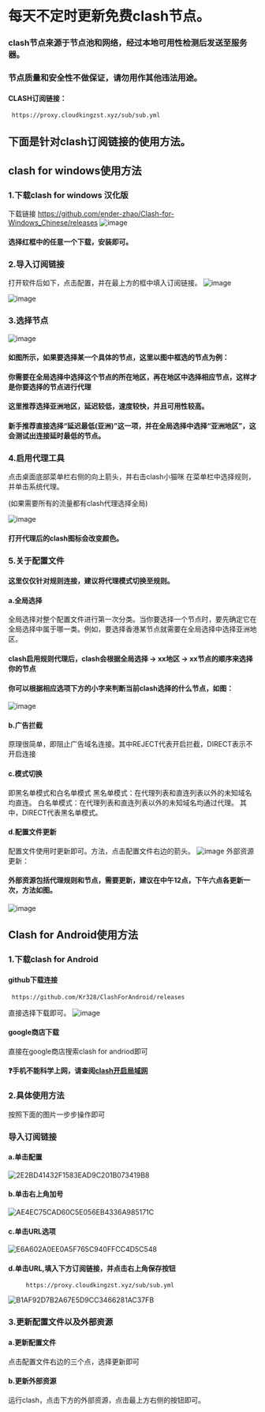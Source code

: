 # 每天不定时更新免费clash节点。

### clash节点来源于节点池和网络，经过本地可用性检测后发送至服务器。

### 节点质量和安全性不做保证，请勿用作其他违法用途。

#### CLASH订阅链接：

     https://proxy.cloudkingzst.xyz/sub/sub.yml

## 下面是针对clash订阅链接的使用方法。

## clash for windows使用方法

### 1.下载clash for windows 汉化版
  下载链接 https://github.com/ender-zhao/Clash-for-Windows_Chinese/releases
  ![image](https://user-images.githubusercontent.com/90917166/149782900-1fad59c0-68d8-491b-9182-40e9fc954b72.png)
  #### 选择红框中的任意一个下载，安装即可。
  
### 2.导入订阅链接
打开软件后如下，点击配置，并在最上方的框中填入订阅链接。
![image](https://user-images.githubusercontent.com/90917166/149783277-75f36068-ad3e-48bf-944d-8e38875e8be1.png)

![image](https://user-images.githubusercontent.com/90917166/149784264-1a29f8aa-cb0d-4e2c-ac79-2bf47696fe01.png)

### 3.选择节点
![image](https://user-images.githubusercontent.com/90917166/149786691-9b600a2e-ebdc-4a96-84bb-181366ea57b7.png)
#### 如图所示，如果要选择某一个具体的节点，这里以图中框选的节点为例：

#### 你需要在全局选择中选择这个节点的所在地区，再在地区中选择相应节点，这样才是你要选择的节点进行代理

#### 这里推荐选择亚洲地区，延迟较低，速度较快，并且可用性较高。

#### 新手推荐直接选择“延迟最低(亚洲)”这一项，并在全局选择中选择“亚洲地区”，这会测试出连接延时最低的节点。

### 4.启用代理工具
点击桌面底部菜单栏右侧的向上箭头，并右击clash小猫咪
在菜单栏中选择规则，并单击系统代理。

(如果需要所有的流量都有clash代理选择全局)

![image](https://user-images.githubusercontent.com/90917166/149785962-41759ca7-dd87-4fec-ad48-2cfb19164a97.png)

#### 打开代理后的clash图标会改变颜色。

### 5.关于配置文件
#### 这里仅仅针对规则连接，建议将代理模式切换至规则。
#### a.全局选择
全局选择对整个配置文件进行第一次分类。当你要选择一个节点时，要先确定它在全局选择中属于哪一类。例如，要选择香港某节点就需要在全局选择中选择亚洲地区。

#### clash启用规则代理后，clash会根据全局选择 → xx地区 → xx节点的顺序来选择你的节点
#### 你可以根据相应选项下方的小字来判断当前clash选择的什么节点，如图：
![image](https://user-images.githubusercontent.com/90917166/150634632-c0f26b64-9143-4f8a-abc2-de16fc5672d7.png)

#### b.广告拦截
原理很简单，即阻止广告域名连接。其中REJECT代表开启拦截，DIRECT表示不开启连接

#### c.模式切换
即黑名单模式和白名单模式
黑名单模式：在代理列表和直连列表以外的未知域名均直连。
白名单模式：在代理列表和直连列表以外的未知域名均通过代理。
其中，DIRECT代表黑名单模式。

#### d.配置文件更新
配置文件使用时更新即可。方法，点击配置文件右边的箭头。
![image](https://user-images.githubusercontent.com/90917166/150634857-4465be42-b61a-4d4c-8543-4a211954e039.png)
外部资源更新：
#### 外部资源包括代理规则和节点，需要更新，建议在中午12点，下午六点各更新一次，方法如图。
![image](https://user-images.githubusercontent.com/90917166/150634940-46b1b887-4cb3-4563-ac10-39916d2e55c0.png)

## Clash for Android使用方法
### 1.下载clash for Android
#### github下载连接
     https://github.com/Kr328/ClashForAndroid/releases
直接选择下载即可。
![image](https://user-images.githubusercontent.com/90917166/150635050-ce925360-9fc6-4eca-84bc-40ccc3ae5eb5.png)
#### google商店下载
直接在google商店搜索clash for andriod即可

#### ❓手机不能科学上网，请查阅[clash开启局域网](clash开启局域网.md)

### 2.具体使用方法
按照下面的图片一步步操作即可
### 导入订阅链接
#### a.单击配置
![2E2BD41432F1583EAD9C201B073419B8](https://user-images.githubusercontent.com/90917166/150635456-d8de7be4-3eaf-420b-a778-a60cac030db8.jpg)
#### b.单击右上角加号
![AE4EC75CAD60C5E056EB4336A985171C](https://user-images.githubusercontent.com/90917166/150635480-25b4e30a-8344-482d-88df-8f7992e06635.jpg)
#### c.单击URL选项
![E6A602A0EE0A5F765C940FFCC4D5C548](https://user-images.githubusercontent.com/90917166/150635496-afb8d94e-f2c8-4b8c-81ea-45dc74478353.jpg)
#### d.单击URL,填入下方订阅链接，并点击右上角保存按钮
         https://proxy.cloudkingzst.xyz/sub/sub.yml

![B1AF92D7B2A67E5D9CC3466281AC37FB](https://user-images.githubusercontent.com/90917166/150635526-53a453f2-22d0-4e61-b2c6-e1be24730654.jpg)
### 3.更新配置文件以及外部资源
#### a.更新配置文件
点击配置文件右边的三个点，选择更新即可
#### b.更新外部资源
运行clash，点击下方的外部资源，点击最上方右侧的按钮即可。
















  
